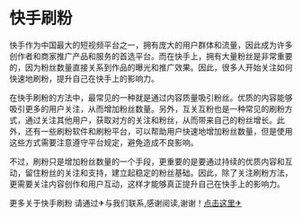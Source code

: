 # 快手刷粉

快手作为中国最大的短视频平台之一，拥有庞大的用户群体和流量，因此成为许多创作者和商家推广产品和服务的首选平台。而在快手上，拥有大量粉丝是非常重要的，因为粉丝数量直接关系到作品的曝光和推广效果。因此，很多人开始关注如何快速地刷粉，提升自己在快手上的影响力。

在快手刷粉的方法中，最常见的一种就是通过内容质量吸引粉丝。优质的内容能够吸引更多的用户关注，从而增加粉丝数量。另外，互关互粉也是一种常见的刷粉方式，通过关注其他用户，获取对方的关注和粉丝，从而带来自己的粉丝增长。此外，还有一些刷粉软件和刷粉平台，可以帮助用户快速地增加粉丝数量，但是使用这些方式需要注意遵守平台规定，避免造成不良影响。

不过，刷粉只是增加粉丝数量的一个手段，更重要的是要通过持续的优质内容和互动，留住粉丝的关注和支持，建立起稳定的粉丝基础。因此，除了关注刷粉方法，更需要关注内容创作和用户互动，这样才能够真正提升自己在快手上的影响力。

更多关于快手刷粉 请通过✈与我们联系,感谢阅读,谢谢！[点击这里✈](https://t.me/sjlmbot)